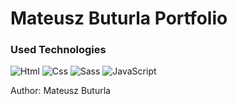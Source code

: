 # Mateusz Buturla Portfolio

### Used Technologies
![Html](https://raw.githubusercontent.com/mateuszbuturla/readme-icons/master/icons/HTML_Logo.png)
![Css](https://raw.githubusercontent.com/mateuszbuturla/readme-icons/master/icons/css_logo.png)
![Sass](https://raw.githubusercontent.com/mateuszbuturla/readme-icons/master/icons/sass_logo.png)
![JavaScript](https://raw.githubusercontent.com/mateuszbuturla/readme-icons/master/icons/js.png)

Author: Mateusz Buturla